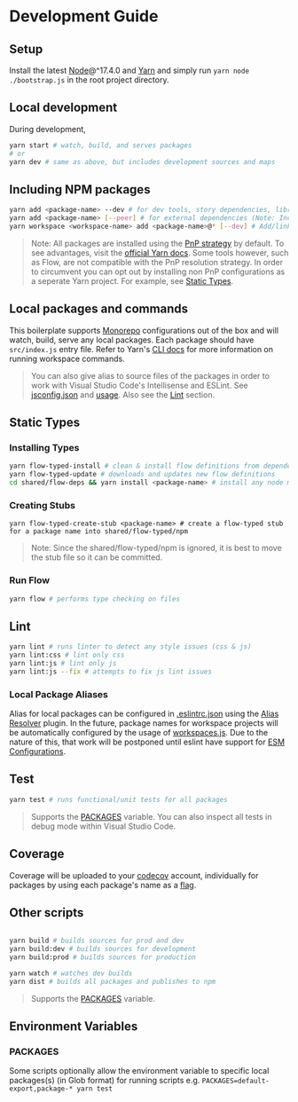 # Development Guide

## Setup

Install the latest [Node](https://nodejs.org/)@^17.4.0 and [Yarn](https://yarnpkg.com) and simply run ```yarn node ./bootstrap.js``` in the root project directory.

## Local development

During development,
```sh
yarn start # watch, build, and serves packages
# or
yarn dev # same as above, but includes development sources and maps
```

## Including NPM packages

```sh
yarn add <package-name> --dev # for dev tools, story dependencies, libraries to be bundled
yarn add <package-name> [--peer] # for external dependencies (Note: Include in externals from rollup.config.common.js whenever update)
yarn workspace <workspace-name> add <package-name>@* [--dev] # Add/link a package to a specific local package. See section: Including local packages
```

> Note: All packages are installed using the [PnP strategy](https://yarnpkg.com/features/pnp) by default. To see advantages, visit the [official Yarn docs](https://yarnpkg.com/features/pnp#the-node_modules-problem). Some tools however, such as Flow, are not compatible with the PnP resolution strategy. In order to circumvent you can opt out by installing non PnP configurations as a seperate Yarn project. For example, see [Static Types](#static-types).

## Local packages and commands

This boilerplate supports [Monorepo](https://danluu.com/monorepo/) configurations out of the box and will watch, build, serve any local packages. Each package should have ```src/index.js``` entry file. Refer to Yarn's [CLI docs](https://yarnpkg.com/cli/) for more information on running workspace commands.

> You can also give alias to source files of the packages in order to work with Visual Studio Code's Intellisense and ESLint. See [jsconfig.json](https://github.com/psychobolt/react-rollup-boilerplate/blob/master/jsconfig.json) and [usage](https://code.visualstudio.com/docs/languages/jsconfig#_using-webpack-aliases). Also see the [Lint](#lint) section.

## Static Types

### Installing Types

```sh
yarn flow-typed-install # clean & install flow definitions from dependencies and peerDependencies
yarn flow-typed-update # downloads and updates new flow definitions
cd shared/flow-deps && yarn install <package-name> # install any node modules that flow cannot resolve with PnP strategy
```

### Creating Stubs

```
yarn flow-typed-create-stub <package-name> # create a flow-typed stub for a package name into shared/flow-typed/npm
```

> Note: Since the shared/flow-typed/npm is ignored, it is best to move the stub file so it can be committed.

### Run Flow

```sh
yarn flow # performs type checking on files
```

## Lint

```sh
yarn lint # runs linter to detect any style issues (css & js)
yarn lint:css # lint only css
yarn lint:js # lint only js
yarn lint:js --fix # attempts to fix js lint issues
```

### Local Package Aliases

Alias for local packages can be configured in [.eslintrc.json](https://github.com/psychobolt/react-rollup-boilerplate/blob/master/.eslintrc.json) using the [Alias Resolver](https://www.npmjs.com/package/eslint-import-resolver-node) plugin. In the future, package names for workspace projects will be automatically configured by the usage of [workspaces.js](https://github.com/psychobolt/react-rollup-boilerplate/blob/master/workspaces.js). Due to the nature of this, that work will be postponed until eslint have support for [ESM Configurations](https://github.com/eslint/eslint/issues/13481). 

## Test

```sh
yarn test # runs functional/unit tests for all packages
```

> Supports the [PACKAGES](#packages) variable. You can also inspect all tests in debug mode within Visual Studio Code.

## Coverage

Coverage will be uploaded to your [codecov](https://codecov.io/) account, individually for packages by using each package's name as a [flag](https://docs.codecov.io/docs/flags).

## Other scripts

```sh

yarn build # builds sources for prod and dev
yarn build:dev # builds sources for development
yarn build:prod # builds sources for production

yarn watch # watches dev builds
yarn dist # builds all packages and publishes to npm
```

> Supports the [PACKAGES](#packages) variable.

## Environment Variables

### PACKAGES

Some scripts optionally allow the environment variable to specific local packages(s) (in Glob format) for running scripts e.g. ```PACKAGES=default-export,package-* yarn test```